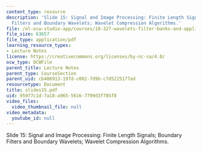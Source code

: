```yaml
---
content_type: resource
description: 'Slide 15: Signal and Image Processing: Finite Length Signals; Boundary
  Filters and Boundary Wavelets; Wavelet Compression Algorithms.'
file: /ol-ocw-studio-app/courses/18-327-wavelets-filter-banks-and-applications-spring-2003/95977c1d7a18a96556167799d3f785f8_slides15.pdf
file_size: 63657
file_type: application/pdf
learning_resource_types:
- Lecture Notes
license: https://creativecommons.org/licenses/by-nc-sa/4.0/
ocw_type: OCWFile
parent_title: Lecture Notes
parent_type: CourseSection
parent_uid: cb486913-197d-c062-7d9b-c7d5225177ad
resourcetype: Document
title: slides15.pdf
uid: 95977c1d-7a18-a965-5616-7799d3f785f8
video_files:
  video_thumbnail_file: null
video_metadata:
  youtube_id: null
---
```

Slide 15: Signal and Image Processing: Finite Length Signals; Boundary Filters and Boundary Wavelets; Wavelet Compression Algorithms.